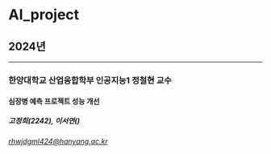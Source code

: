 # AI_project
## 2024년 
---
### 한양대학교 산업융합학부 인공지능1 정철현 교수
#### 심장병 예측 프로젝트 성능 개선
##### 고정희(2242), 이서연()
###### rhwjdgml424@hanyang.ac.kr
